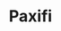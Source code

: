 ---
order: 4
title: "Paxifi"
image: "assets/images/2015/05/ford_thumbnail-495x400.jpg"
link: "http://www.mobilenowgroup.com/work/3895/"
support: "universal"
category: "retail_sort"
---